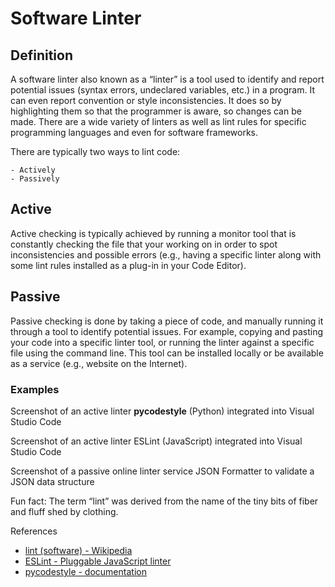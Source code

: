 # Software Linter

## Definition

A software linter also known as a “linter” is a tool used to identify and report potential issues (syntax errors, undeclared variables, etc.) in a program. It can even report convention or style inconsistencies. It does so by highlighting them so that the programmer is aware, so changes can be made. There are a wide variety of linters as well as lint rules for specific programming languages and even for software frameworks.

There are typically two ways to lint code:

	- Actively
	- Passively

## Active
Active checking is typically achieved by running a monitor tool that is constantly checking the file that your working on in order to spot inconsistencies and possible errors (e.g., having a specific linter along with some lint rules installed as a plug-in in your Code Editor).

## Passive
Passive checking is done by taking a piece of code, and manually running it through a tool to identify potential issues. For example, copying and pasting your code into a specific linter tool, or running the linter against a specific file using the command line. This tool can be installed locally or be available as a service (e.g., website on the Internet).

### Examples
Screenshot of an active linter **pycodestyle** (Python) integrated into Visual Studio Code

Screenshot of an active linter ESLint (JavaScript) integrated into Visual Studio Code

Screenshot of a passive online linter service JSON Formatter to validate a JSON data structure

Fun fact: The term “lint” was derived from the name of the tiny bits of fiber and fluff shed by clothing.

References

- [lint (software) - Wikipedia](https://en.wikipedia.org/wiki/Lint_(software))
- [ESLint - Pluggable JavaScript linter](https://eslint.org/)
- [pycodestyle - documentation](https://pycodestyle.pycqa.org/en/latest/)
